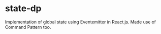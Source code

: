 # state-dp
Implementation of global state using Eventemitter in React.js. Made use of Command Pattern too.
